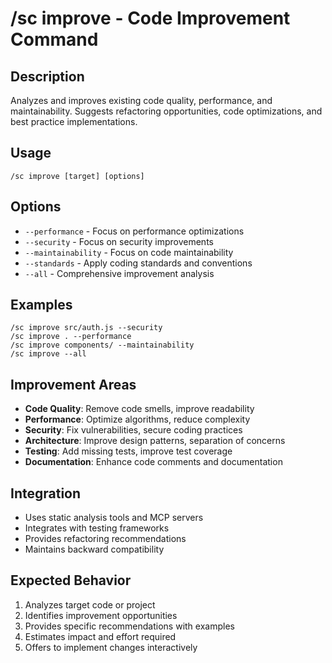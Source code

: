 # /sc improve - Code Improvement Command

## Description
Analyzes and improves existing code quality, performance, and maintainability. Suggests refactoring opportunities, code optimizations, and best practice implementations.

## Usage
```
/sc improve [target] [options]
```

## Options
- `--performance` - Focus on performance optimizations
- `--security` - Focus on security improvements
- `--maintainability` - Focus on code maintainability
- `--standards` - Apply coding standards and conventions
- `--all` - Comprehensive improvement analysis

## Examples
```
/sc improve src/auth.js --security
/sc improve . --performance
/sc improve components/ --maintainability
/sc improve --all
```

## Improvement Areas
- **Code Quality**: Remove code smells, improve readability
- **Performance**: Optimize algorithms, reduce complexity
- **Security**: Fix vulnerabilities, secure coding practices
- **Architecture**: Improve design patterns, separation of concerns
- **Testing**: Add missing tests, improve test coverage
- **Documentation**: Enhance code comments and documentation

## Integration
- Uses static analysis tools and MCP servers
- Integrates with testing frameworks
- Provides refactoring recommendations
- Maintains backward compatibility

## Expected Behavior
1. Analyzes target code or project
2. Identifies improvement opportunities
3. Provides specific recommendations with examples
4. Estimates impact and effort required
5. Offers to implement changes interactively
